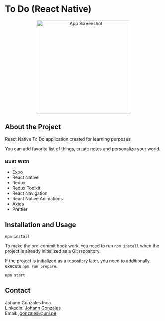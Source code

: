 # To Do (React Native)

<p align="center">
  <img src="doc/world.png" width="300" alt="App Screenshot">
</p>

## About the Project
React Native To Do application created for learning purposes.

You can add favorite list of things, create notes and personalize your world.

### Built With
- Expo
- React Native
- Redux
- Redux Toolkit
- React Navigation
- React Native Animations
- Axios
- Prettier

## Installation and Usage
```
npm install
```

To make the pre-commit hook work, you need to run `npm install` when the project is already initialized as a Git repository.

If the project is initialized as a repository later, you need to additionally execute `npm run prepare`.

```
npm start
```

## Contact
Johann Gonzales Inca  
Linkedin: [Johann Gonzales](https://www.linkedin.com/in/johann-gustavo-gonzales-inca-001a0b175/)  
Email: jgonzalesi@uni.pe